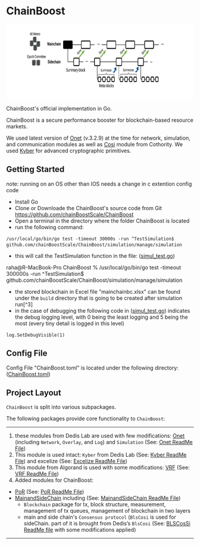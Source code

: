 
# ChainBoost #
<p align="center"><img width="650" height="200" src="./MainAndSideChain/chainboost.png" alt="ChainBoost logo"></p>

ChainBoost's official implementation in Go.

ChainBoost is a secure performance booster for blockchain-based resource markets.

We used latest version of [Onet](https://github.com/dedis/onet/tree/v3.2.9) (v.3.2.9) at the time for network, simulation, and communication modules 
as well as [Cosi](https://github.com/dedis/cothority) module from Cothority. 
We used [Kyber](https://github.com/dedis/kyber) for advanced cryptographic primitives.


## Getting Started ###
note: running on an OS other than IOS needs a change in c extention config code

- Install Go
- Clone or Downloade the ChainBoost's source code from Git <https://github.com/chainBoostScale/ChainBoost>
- Open a terminal in the directory where the folder ChainBoost is located
- run the following command: 
```
/usr/local/go/bin/go test -timeout 30000s -run ^TestSimulation$ github.com/chainBoostScale/ChainBoost/simulation/manage/simulation
```

- this will call the TestSimulation function in the file: ([simul_test.go](https://github.com/chainBoostScale/ChainBoost/blob/master/simulation/manage/simulation/simul_test.go))


raha@R-MacBook-Pro ChainBoost % /usr/local/go/bin/go test -timeout 300000s -run ^TestSimulation$ github.com/chainBoostScale/ChainBoost/simulation/manage/simulation


- the stored blockchain in Excel file "mainchainbc.xlsx"  can be found under the `build` directory that is going to be created after simulation run[^3]
- in the case of debugging the following code in ([simul_test.go](https://github.com/chainBstSc/ChainBoost/blob/master/simulation/manage/simulation/simul_test.go)) indicates the debug logging level, with 0 being the least logging and 5 being the most (every tiny detail is logged in this level)
```
log.SetDebugVisible(1)
```

## Config File ##

Config File "ChainBoost.toml" is located under the following directory:
([ChainBoost.toml](https://github.com/chainBstSc/ChainBoost/blob/master/simulation/manage/simulation/ChainBoost.toml))


## Project Layout ##

`ChainBoost` is split into various subpackages.

The following packages provide core functionality to `ChainBoost`:

--------------------------------------------------------------------------------------------------
1. these modules from Dedis Lab are used with few modifications: [Onet](https://github.com/chainBoostScale/ChainBoost/tree/master/onet) (including `Network`, `Overlay`, and `Log`) and `Simulation` (See: [Onet ReadMe File](https://github.com/dedis/onet/blob/master/README.md))
2. This module is used intact: `Kyber` from Dedis Lab (See: [Kyber ReadMe File](https://github.com/dedis/kyber/blob/master/README.md)) and excelize (See: [Excelize ReadMe File](https://github.com/qax-os/excelize/blob/master/README.md)) 
3. This module from Algorand is used with some modifications: [VRF](https://github.com/chainBoostScale/ChainBoost/tree/master/vrf) (See: [VRF ReadMe File](https://github.com/chainBoostScale/ChainBoost/blob/master/vrf/ReadMe.MD))
4. Added modules for ChainBoost:
- [PoR](https://github.com/chainBoostScale/ChainBoost/tree/master/por) (See: [PoR ReadMe File](https://github.com/chainBoostScale/ChainBoost/blob/master/por/README.md))
- [MainandSideChain](https://github.com/chainBoostScale/ChainBoost/tree/master/MainAndSideChain) including (See: [MainandSideChain ReadMe File](https://github.com/chainBoostScale/ChainBoost/blob/master/MainAndSideChain/ReadMe.MD))
  - `Blockchain` package for tx, block structure, measurement, management of tx queues, management of blockchain in two layers 
  - main and side chain's `Consensus protocol` (`BlsCosi` is used for sideChain. part of it is brought from Dedis’s `BlsCosi` (See: [BLSCosSi ReadMe file](https://github.com/dedis/cothority/blob/main/blscosi/README.md) with some modifications applied)
--------------------------------------------------------------------------------------------------

<!--FootNote-->
[^1]: there may be some rounds that there is no leader for them, an empty block will be added to the blockchain in those rounds and the information of the root node (blockchain layer 1) is added (it can be removed) as the round leader but all the other columns are empty. in these rounds transactions will be added normally to the queue but no transaction is removed bcz the block is empty.
[^2]: when in a round, some transactions should wait in a queue (i.e. the allocated space for  that transaction is full) and are submitted in another round, the average wait of that queue in the round that those transactions get to be submitted increases.
<!--FootNote-->
